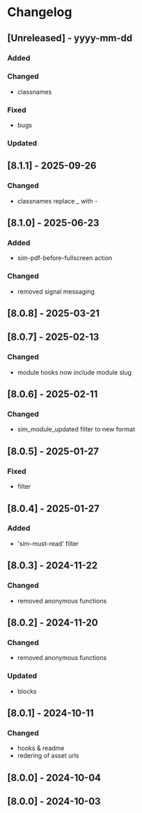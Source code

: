 # Changelog
## [Unreleased] - yyyy-mm-dd

### Added

### Changed
- classnames

### Fixed
- bugs

### Updated

## [8.1.1] - 2025-09-26


### Changed
- classnames replace _ with -

## [8.1.0] - 2025-06-23


### Added
- sim-pdf-before-fullscreen action

### Changed
- removed signal messaging

## [8.0.8] - 2025-03-21


## [8.0.7] - 2025-02-13


### Changed
- module hooks now include module slug

## [8.0.6] - 2025-02-11


### Changed
- sim_module_updated filter to new format

## [8.0.5] - 2025-01-27


### Fixed
- filter

## [8.0.4] - 2025-01-27


### Added
- 'sim-must-read' filter

## [8.0.3] - 2024-11-22


### Changed
- removed anonymous functions

## [8.0.2] - 2024-11-20


### Changed
- removed anonymous functions

### Updated
- blocks

## [8.0.1] - 2024-10-11


### Changed
- hooks & readme
- redering of asset urls

## [8.0.0] - 2024-10-04


## [8.0.0] - 2024-10-03
